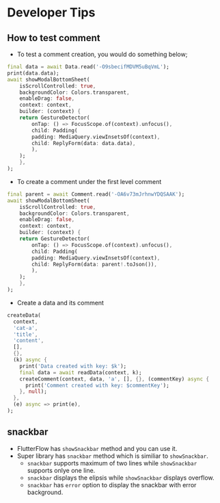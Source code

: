 # Developer Tips




## How to test comment

- To test a comment creation, you would do something below;

```dart
final data = await Data.read('-O9sbecifMDVM5uBqVmL');
print(data.data);
await showModalBottomSheet(
    isScrollControlled: true,
    backgroundColor: Colors.transparent,
    enableDrag: false,
    context: context,
    builder: (context) {
    return GestureDetector(
        onTap: () => FocusScope.of(context).unfocus(),
        child: Padding(
        padding: MediaQuery.viewInsetsOf(context),
        child: ReplyForm(data: data.data),
        ),
    );
    },
);
```


- To create a comment under the first level comment

```dart
final parent = await Comment.read('-OA6v73mJrhnwYDQSAAK');
await showModalBottomSheet(
    isScrollControlled: true,
    backgroundColor: Colors.transparent,
    enableDrag: false,
    context: context,
    builder: (context) {
    return GestureDetector(
        onTap: () => FocusScope.of(context).unfocus(),
        child: Padding(
        padding: MediaQuery.viewInsetsOf(context),
        child: ReplyForm(data: parent!.toJson()),
        ),
    );
    },
);
```


- Create a data and its comment

```dart
createData(
  context,
  'cat-a',
  'title',
  'content',
  [],
  {},
  (k) async {
    print('Data created with key: $k');
    final data = await readData(context, k);
    createComment(context, data, 'a', [], {}, (commentKey) async {
      print('Comment created with key: $commentKey');
    }, null);
  },
  (e) async => print(e),
);
```



## snackbar

- FlutterFlow has `showSnackbar` method and you can use it.
- Super library has `snackbar` method which is similiar to `showSnackbar`.
  - `snackbar` supports maximum of two lines while `showSnackbar` supports onlye one line.
  - `snackbar` displays the elipsis while `showSnackbar` displays overflow.
  - `snackbar` has `error` option to display the snackbar with error background.


